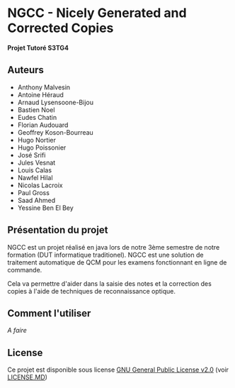 # NGCC - Nicely Generated and Corrected Copies

**Projet Tutoré S3TG4**


## Auteurs
+ Anthony Malvesin
+ Antoine Héraud
+ Arnaud Lysensoone-Bijou
+ Bastien Noel
+ Eudes Chatin
+ Florian Audouard
+ Geoffrey Koson-Bourreau
+ Hugo Nortier
+ Hugo Poissonier
+ José Srifi
+ Jules Vesnat
+ Louis Calas
+ Nawfel Hilal
+ Nicolas Lacroix
+ Paul Gross
+ Saad Ahmed
+ Yessine Ben El Bey

## Présentation du projet

NGCC est un projet réalisé en java lors de notre 3ème semestre de notre formation (DUT informatique traditionel).
NGCC est une solution de traitement automatique de QCM pour les examens fonctionnant en ligne de commande.

Cela va permettre d'aider dans la saisie des notes et la correction des copies à l'aide de techniques de reconnaissance optique.

## Comment l'utiliser

*A faire*

## License

Ce projet est disponible sous license [GNU General Public License v2.0](https://choosealicense.com/licenses/gpl-2.0/) (voir [LICENSE.MD](https://git-iutinfo.unice.fr/rey/pt-s3t-g4/raw/master/LICENSE))

